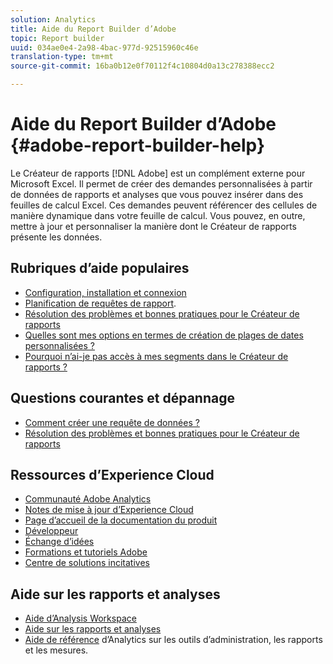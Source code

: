 ```yaml
---
solution: Analytics
title: Aide du Report Builder d’Adobe
topic: Report builder
uuid: 034ae0e4-2a98-4bac-977d-92515960c46e
translation-type: tm+mt
source-git-commit: 16ba0b12e0f70112f4c10804d0a13c278388ecc2

---
```



# Aide du Report Builder d’Adobe {#adobe-report-builder-help}

Le Créateur de rapports [!DNL Adobe] est un complément externe pour Microsoft Excel. Il permet de créer des demandes personnalisées à partir de données de rapports et analyses que vous pouvez insérer dans des feuilles de calcul Excel. Ces demandes peuvent référencer des cellules de manière dynamique dans votre feuille de calcul. Vous pouvez, en outre, mettre à jour et personnaliser la manière dont le Créateur de rapports présente les données.

<!-- >>[!IMPORTANT]
>
>Update your installation of Report Builder to the latest version. This update is a pre-requisite for running the Analytics user ID migration to the Admin Console, beginning in April 2018.
>
>See [Analytics User Migration to the Admin Console](https://marketing.adobe.com/resources/help/en_US/experience-cloud/admin-console/analytics-migration/) for migration information.

>[!IMPORTANT]
>
>Due to the end of support for TLS 1.0, we recommended that Adobe Report Builder (ARB) users download ARB v5.6.21 prior to September 13, 2018. After that date, prior versions of ARB will not be supported. -->

<!-- Tutorial goes here -->

## Rubriques d’aide populaires

* [Configuration, installation et connexion](setup/login.md)
* [Planification de requêtes de rapport](schedule-report-requests.md).
* [Résolution des problèmes et bonnes pratiques pour le Créateur de rapports](troubleshoot.md)
* [Quelles sont mes options en termes de création de plages de dates personnalisées ?](data-requests/configuring-report-dates/c-customized-date-expressions/t-customized-date-expressions.md)
* [Pourquoi n’ai-je pas accès à mes segments dans le Créateur de rapports ?](data-requests/segmentation.md)

## Questions courantes et dépannage

* [Comment créer une requête de données ?](data-requests/t-create-a-data-request.md)
* [Résolution des problèmes et bonnes pratiques pour le Créateur de rapports](troubleshoot.md)

## Ressources d’Experience Cloud

* [Communauté Adobe Analytics](https://helpx.adobe.com/marketing-cloud/analytics.html)
* [Notes de mise à jour d’Experience Cloud](https://marketing.adobe.com/resources/help/en_US/whatsnew/index.html#Current%20Release%20Notes)
* [Page d’accueil de la documentation du produit](https://marketing.adobe.com/resources/help/en_US/home/index.html)
* [Développeur](https://marketing.adobe.com/resources/help/en_US/home/index.html#Developer)
* [Échange d’idées](https://ideas.omniture.com/t5/Adobe-Idea-Exchange-for-Omniture/idb-p/IdeaExchange3)
* [Formations et tutoriels Adobe](https://helpx.adobe.com/learning.html?promoid=KAUDK)
* [Centre de solutions incitatives](https://www.omniture.com/en/products/online_business_optimization)

## Aide sur les rapports et analyses

* [Aide d’Analysis Workspace](https://marketing.adobe.com/resources/help/en_US/analytics/analysis-workspace/)
* [Aide sur les rapports et analyses](https://marketing.adobe.com/resources/help/en_US/sc/user/index.html)
* [Aide de référence](https://marketing.adobe.com/resources/help/en_US/reference/index.html) d’Analytics sur les outils d’administration, les rapports et les mesures.
